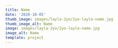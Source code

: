 ```yaml
--- 
title: Name
date: '2020-10-05'
thumb_image: images/layla-2yo/2yo-layla-name.jpg
thumb_image_alt: Name
image: images/layla-2yo/2yo-layla-name.jpg
image_alt: Name
template: project
---
```


